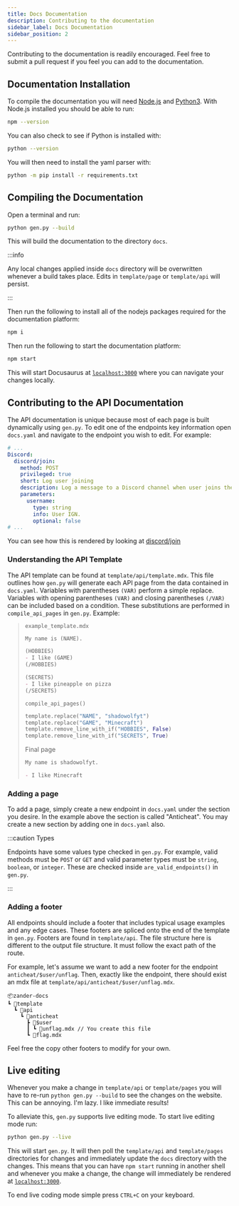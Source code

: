 ```yaml
---
title: Docs Documentation
description: Contributing to the documentation
sidebar_label: Docs Documentation
sidebar_position: 2
---
```


Contributing to the documentation is readily encouraged. Feel free to submit a
pull request if you feel you can add to the documentation.

## Documentation Installation

To compile the documentation you will need [Node.js](https://nodejs.org/en/) and
[Python3](https://www.python.org/). With Node.js installed you should be able to
run:

```bash
npm --version
```

You can also check to see if Python is installed with:

```bash
python --version
```

You will then need to install the yaml parser with:

```bash
python -m pip install -r requirements.txt
```

## Compiling the Documentation

Open a terminal and run:

```bash
python gen.py --build
```

This will build the documentation to the directory `docs`.

:::info

Any local changes applied inside `docs` directory will be overwritten whenever a
build takes place. Edits in `template/page` or `template/api` will persist.

:::


Then run the following to install all of the nodejs packages required for the documentation platform:

```bash
npm i
```

Then run the following to start the documentation platform:

```bash
npm start
```

This will start Docusaurus at [`localhost:3000`](localhost:3000) where you can navigate your changes locally.

## Contributing to the API Documentation

The API documentation is unique because most of each page is built dynamically
using `gen.py`. To edit one of the endpoints key information open `docs.yaml`
and navigate to the endpoint you wish to edit. For example:

```yaml
# ...
Discord:
  discord/join:
    method: POST
    privileged: true
    short: Log user joining
    description: Log a message to a Discord channel when user joins the Network.
    parameters:
      username:
        type: string
        info: User IGN.
        optional: false
# ...
```

You can see how this is rendered by looking at
[discord/join](/docs/products/zander/api/discord/join)

### Understanding the API Template

The API template can be found at `template/api/template.mdx`. This file outlines
how `gen.py` will generate each API page from the data contained in `docs.yaml`.
Variables with parentheses `(VAR)` perform a simple replace. Variables with
opening parentheses `(VAR)` and closing parentheses `(/VAR)` can be included
based on a condition. These substitutions are performed in `compile_api_pages`
in `gen.py`. Example:

> `example_template.mdx`
>
> ```md
> My name is (NAME).
> 
> (HOBBIES)
> - I like (GAME)
> (/HOBBIES)
>
> (SECRETS)
> - I like pineapple on pizza
> (/SECRETS)
> ```
>
> `compile_api_pages()`
>
> ```python
> template.replace("NAME", "shadowolfyt")
> template.replace("GAME", "Minecraft")
> template.remove_line_with_if("HOBBIES", False)
> template.remove_line_with_if("SECRETS", True)
> ```
>
> Final page
>
> ```md
> My name is shadowolfyt.
> 
> - I like Minecraft
> 
> ```

### Adding a page

To add a page, simply create a new endpoint in `docs.yaml` under the section you
desire. In the example above the section is called "Anticheat". You may create
a new section by adding one in `docs.yaml` also.

:::caution Types

Endpoints have some values type checked in `gen.py`. For example, valid methods
must be `POST` or `GET` and valid parameter types must be `string`, `boolean`,
or `integer`. These are checked inside `are_valid_endpoints()` in `gen.py`.

:::

### Adding a footer

All endpoints should include a footer that includes typical usage examples and
any edge cases. These footers are spliced onto the end of the template in
`gen.py`. Footers are found in `template/api`. The file structure here is
different to the output file structure. It must follow the exact path of the
route.

For example, let's assume we want to add a new footer for the endpoint
`anticheat/$user/unflag`. Then, exactly like the endpoint, there should exist an
mdx file at `template/api/anticheat/$user/unflag.mdx`.

```text
📦zander-docs
┗ 📂template
  ┗ 📂api
    ┗ 📂anticheat
      ┣ 📂$user
      ┃ ┗ 📜unflag.mdx // You create this file
      ┗ 📜flag.mdx
```

Feel free the copy other footers to modify for your own.

## Live editing

Whenever you make a change in `template/api` or `template/pages` you will have
to re-run `python gen.py --build` to see the changes on the website. This can
be annoying. I'm lazy. I like immediate results!

To alleviate this, `gen.py` supports live editing mode. To start live editing
mode run:

```bash
python gen.py --live
```

This will start `gen.py`. It will then poll the `template/api` and
`template/pages` directories for changes and immediately update the `docs`
directory with the changes. This means that you can have `npm start` running in
another shell and whenever you make a change, the change will immediately be
rendered at [`localhost:3000`](localhost:3000).

To end live coding mode simple press `CTRL+C` on your keyboard.
